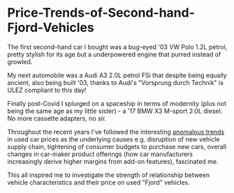 # Price-Trends-of-Second-hand-Fjord-Vehicles

The first second-hand car I bought was a bug-eyed '03 VW Polo 1.2L petrol, pretty stylish for its age but a underpowered engine that purred instead of growled.

My next automobile was a Audi A3 2.0L petrol FSi that despite being equally ancient, also being built '03, thanks to Audi's "Vorsprung durch Technik" is ULEZ compliant to this day!

Finally post-Covid I splurged on a spaceship in terms of modernity (plus not being the same age as my little sister) - a '17 BMW X3 M-sport 2.0L diesel. No more cassette adapters, no sir.

Throughout the recent years I've followed the interesting [anomalous trends](https://www.goodcarbadcar.net/the-global-pandemic-its-impact-on-the-used-car-market/) in used car prices as the underlying causes e.g. disruption of new vehicle supply chain, tightening of consumer budgets to purchase new cars, overall changes in car-maker product offerings (how car manufacturers increasingly derive higher margins from add-on features), fascinated me.

This all inspired me to investigate the strength of relationship between vehicle characteristics and their price on used "Fjord" vehicles. 

